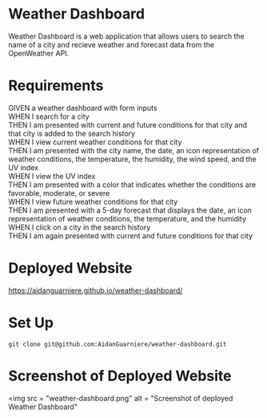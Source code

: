 # Weather Dashboard

Weather Dashboard is a web application that allows users to search the name of a city and recieve weather and forecast data from the OpenWeather API. 

# Requirements 
GIVEN a weather dashboard with form inputs<br>
WHEN I search for a city<br>
THEN I am presented with current and future conditions for that city and that city is added to the search history<br>
WHEN I view current weather conditions for that city<br>
THEN I am presented with the city name, the date, an icon representation of weather conditions, the temperature, the humidity, the wind speed, and the UV index<br>
WHEN I view the UV index<br>
THEN I am presented with a color that indicates whether the conditions are favorable, moderate, or severe<br>
WHEN I view future weather conditions for that city<br>
THEN I am presented with a 5-day forecast that displays the date, an icon representation of weather conditions, the temperature, and the humidity<br>
WHEN I click on a city in the search history<br>
THEN I am again presented with current and future conditions for that city<br>

# Deployed Website
https://aidanguarniere.github.io/weather-dashboard/

# Set Up
`
git clone git@github.com:AidanGuarniere/weather-dashboard.git
` 

# Screenshot of Deployed Website
<img 
src = "weather-dashboard.png"
alt = "Screenshot of deployed Weather Dashboard"
>